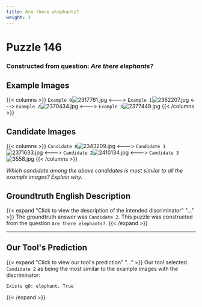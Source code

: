 ```yaml
---
title: Are there elephants?
weight: 3
---
```


# Puzzle 146
### Constructed from question: _Are there elephants?_


## Example Images
{{< columns >}}
`Example 0`![2317761.jpg](/gqa_images/2317761.jpg)
<--->
`Example 1`![2362207.jpg](/gqa_images/2362207.jpg)
<--->
`Example 2`![2370434.jpg](/gqa_images/2370434.jpg)
<--->
`Example 3`![2377449.jpg](/gqa_images/2377449.jpg)
{{< /columns >}}

## Candidate Images
{{< columns >}}
`Candidate 0`![2343209.jpg](/gqa_images/2343209.jpg)
<--->
`Candidate 1`![2371633.jpg](/gqa_images/2371633.jpg)
<--->
`Candidate 2`![2410134.jpg](/gqa_images/2410134.jpg)
<--->
`Candidate 3`![3558.jpg](/gqa_images/3558.jpg)
{{< /columns >}}

*Which candidate among the above candidates is most similar to all the example images? Explain why.*

## Groundtruth English Description

{{< expand "Click to view the description of the intended discriminator" "..." >}}
The groundtruth answer was `Candidate 2`. This puzzle was constructed from the question `Are there elephants?`.
{{< /expand >}}

---

## Our Tool's Prediction

{{< expand "Click to view our tool's prediction" "..." >}}
Our tool selected `Candidate 2` as being the most similar to the example images with the discriminator:
```plaintext
Exists q0: elephant. True
```
{{< /expand >}}

